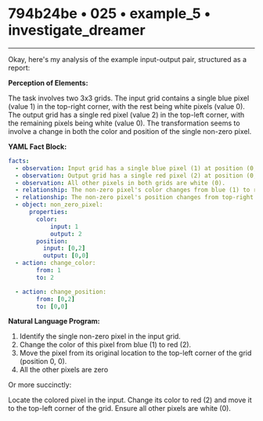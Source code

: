 # 794b24be • 025 • example_5 • investigate_dreamer

---
Okay, here's my analysis of the example input-output pair, structured as a report:

**Perception of Elements:**

The task involves two 3x3 grids. The input grid contains a single blue pixel (value 1) in the top-right corner, with the rest being white pixels (value 0). The output grid has a single red pixel (value 2) in the top-left corner, with the remaining pixels being white (value 0). The transformation seems to involve a change in both the color and position of the single non-zero pixel.

**YAML Fact Block:**



```yaml
facts:
  - observation: Input grid has a single blue pixel (1) at position (0, 2).
  - observation: Output grid has a single red pixel (2) at position (0, 0).
  - observation: All other pixels in both grids are white (0).
  - relationship: The non-zero pixel's color changes from blue (1) to red (2).
  - relationship: The non-zero pixel's position changes from top-right to top-left.
  - object: non_zero_pixel:
      properties:
        color:
            input: 1
            output: 2
        position:
          input: [0,2]
          output: [0,0]
  - action: change_color:
        from: 1
        to: 2

  - action: change_position:
        from: [0,2]
        to: [0,0]
```



**Natural Language Program:**

1.  Identify the single non-zero pixel in the input grid.
2.  Change the color of this pixel from blue (1) to red (2).
3.  Move the pixel from its original location to the top-left corner of the grid (position 0, 0).
4.  All the other pixels are zero

Or more succinctly:

Locate the colored pixel in the input. Change its color to red (2) and move it to the top-left corner of the grid. Ensure all other pixels are white (0).

